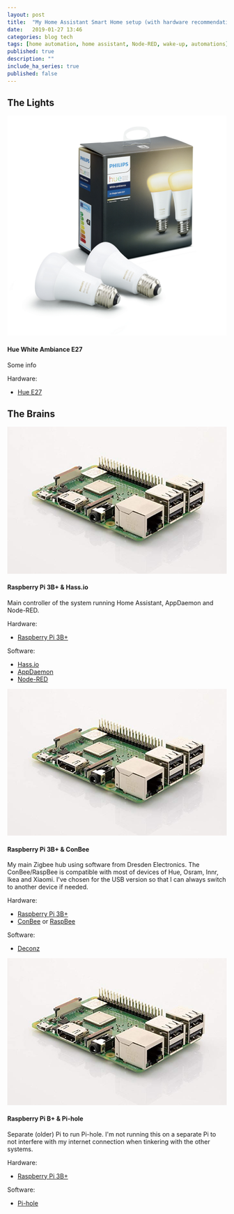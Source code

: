 ```yaml
---
layout: post
title:  "My Home Assistant Smart Home setup (with hardware recommendations)"
date:   2019-01-27 13:46
categories: blog tech
tags: [home automation, home assistant, Node-RED, wake-up, automations]
published: true
description: ""
include_ha_series: true
published: false
---
```


## The Lights

<div class="hw-row">
  <div class="hw-image"><img src="/assets/images/ha/hardware/hue_e27.png"></div>
  <div class="hw-info">
    <h4>Hue White Ambiance E27</h4>
    <p>Some info</p>
  </div>
  <div class="hw-source">
    Hardware:
    <ul>
      <li><a href="">Hue E27</a></li>
    </ul>
  </div>
</div>

## The Brains

<div class="hw-row">
  <div class="hw-image"><img src="/assets/images/ha/hardware/raspberrypi.jpg"></div>
  <div class="hw-info">
    <h4>Raspberry Pi 3B+ &amp; Hass.io</h4>
    <p>Main controller of the system running Home Assistant, AppDaemon and Node-RED.</p>
  </div>
  <div class="hw-source">
    Hardware:
    <ul>
      <li><a href="">Raspberry Pi 3B+</a></li>
    </ul>
    Software:
    <ul>
      <li><a href="https://www.home-assistant.io/hassio/">Hass.io</a></li>
      <li><a href="https://www.home-assistant.io/docs/ecosystem/appdaemon/">AppDaemon</a></li>
      <li><a href="https://nodered.org/">Node-RED</a></li>
    </ul>
  </div>
</div>
<div class="hw-row">
  <div class="hw-image"><img src="/assets/images/ha/hardware/raspberrypi.jpg"></div>
  <div class="hw-info">
    <h4>Raspberry Pi 3B+ &amp; ConBee</h4>
    <p>My main Zigbee hub using software from Dresden Electronics. The ConBee/RaspBee is compatible with most of devices of Hue, Osram, Innr, Ikea and Xiaomi. I've chosen for the USB version so that I can always switch to another device if needed.</p>
  </div>
  <div class="hw-source">
    Hardware:
    <ul>
      <li><a href="">Raspberry Pi 3B+</a></li>
      <li><a href="">ConBee</a> or <a href="">RaspBee</a></li>
    </ul>
    Software:
    <ul>
      <li><a href="https://github.com/dresden-elektronik/deconz-rest-plugin">Deconz</a></li>
    </ul>
  </div>
</div>

<div class="hw-row">
  <div class="hw-image"><img src="/assets/images/ha/hardware/raspberrypi.jpg"></div>
  <div class="hw-info">
    <h4>Raspberry Pi B+ &amp; Pi-hole</h4>
    <p>Separate (older) Pi to run Pi-hole. I'm not running this on a separate Pi to not interfere with my internet connection when tinkering with the other systems.</p>
  </div>
  <div class="hw-source">
    Hardware:
    <ul>
      <li><a href="">Raspberry Pi 3B+</a></li>
    </ul>
    Software:
    <ul>
      <li><a href="https://pi-hole.net/">Pi-hole</a></li>
    </ul>

  </div>
</div>
